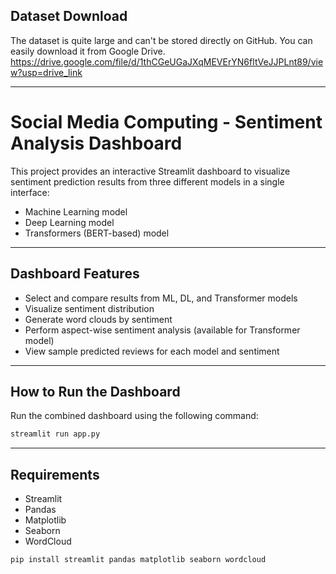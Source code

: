 

## Dataset Download
The dataset is quite large and can't be stored directly on GitHub. You can easily download it from Google Drive.
https://drive.google.com/file/d/1thCGeUGaJXqMEVErYN6fItVeJJPLnt89/view?usp=drive_link

---

# Social Media Computing - Sentiment Analysis Dashboard

This project provides an interactive Streamlit dashboard to visualize sentiment prediction results from three different models in a single interface:

- Machine Learning model
- Deep Learning model
- Transformers (BERT-based) model

---

## Dashboard Features

- Select and compare results from ML, DL, and Transformer models
- Visualize sentiment distribution
- Generate word clouds by sentiment
- Perform aspect-wise sentiment analysis (available for Transformer model)
- View sample predicted reviews for each model and sentiment

---

## How to Run the Dashboard

Run the combined dashboard using the following command:

```bash
streamlit run app.py
```

---

## Requirements

- Streamlit
- Pandas
- Matplotlib
- Seaborn
- WordCloud

```bash
pip install streamlit pandas matplotlib seaborn wordcloud
```






